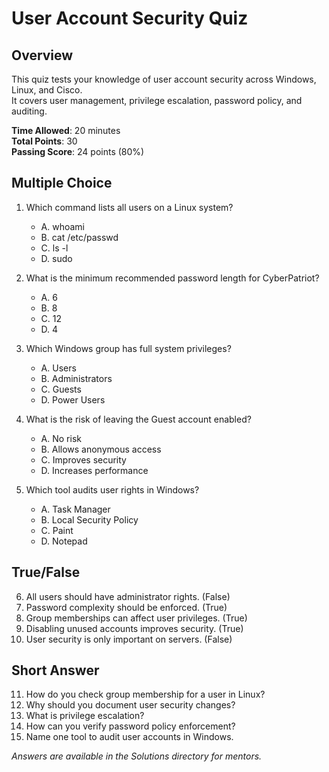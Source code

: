 # User Account Security Quiz

## Overview

This quiz tests your knowledge of user account security across Windows, Linux, and Cisco.  
It covers user management, privilege escalation, password policy, and auditing.

**Time Allowed**: 20 minutes  
**Total Points**: 30  
**Passing Score**: 24 points (80%)

## Multiple Choice

1. Which command lists all users on a Linux system?
   - A. whoami
   - B. cat /etc/passwd
   - C. ls -l
   - D. sudo

2. What is the minimum recommended password length for CyberPatriot?
   - A. 6
   - B. 8
   - C. 12
   - D. 4

3. Which Windows group has full system privileges?
   - A. Users
   - B. Administrators
   - C. Guests
   - D. Power Users

4. What is the risk of leaving the Guest account enabled?
   - A. No risk
   - B. Allows anonymous access
   - C. Improves security
   - D. Increases performance

5. Which tool audits user rights in Windows?
   - A. Task Manager
   - B. Local Security Policy
   - C. Paint
   - D. Notepad

## True/False

6. All users should have administrator rights. (False)
7. Password complexity should be enforced. (True)
8. Group memberships can affect user privileges. (True)
9. Disabling unused accounts improves security. (True)
10. User security is only important on servers. (False)

## Short Answer

11. How do you check group membership for a user in Linux?
12. Why should you document user security changes?
13. What is privilege escalation?
14. How can you verify password policy enforcement?
15. Name one tool to audit user accounts in Windows.

*Answers are available in the Solutions directory for mentors.*

